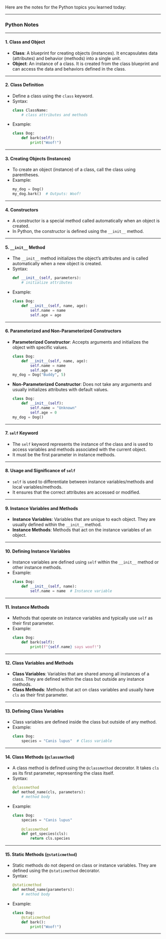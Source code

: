 Here are the notes for the Python topics you learned today:

---

### **Python Notes**

---

#### **1. Class and Object**
   - **Class**: A blueprint for creating objects (instances). It encapsulates data (attributes) and behavior (methods) into a single unit.
   - **Object**: An instance of a class. It is created from the class blueprint and can access the data and behaviors defined in the class.

---

#### **2. Class Definition**
   - Define a class using the `class` keyword.
   - Syntax:
     ```python
     class ClassName:
         # class attributes and methods
     ```
   - Example:
     ```python
     class Dog:
         def bark(self):
             print("Woof!")
     ```

---

#### **3. Creating Objects (Instances)**
   - To create an object (instance) of a class, call the class using parentheses.
   - Example:
     ```python
     my_dog = Dog()
     my_dog.bark()  # Outputs: Woof!
     ```

---

#### **4. Constructors**
   - A constructor is a special method called automatically when an object is created.
   - In Python, the constructor is defined using the `__init__` method.

---

#### **5. `__init__` Method**
   - The `__init__` method initializes the object’s attributes and is called automatically when a new object is created.
   - Syntax:
     ```python
     def __init__(self, parameters):
         # initialize attributes
     ```
   - Example:
     ```python
     class Dog:
         def __init__(self, name, age):
             self.name = name
             self.age = age
     ```

---

#### **6. Parameterized and Non-Parameterized Constructors**
   - **Parameterized Constructor**: Accepts arguments and initializes the object with specific values.
     ```python
     class Dog:
         def __init__(self, name, age):
             self.name = name
             self.age = age
     my_dog = Dog("Buddy", 5)
     ```
   - **Non-Parameterized Constructor**: Does not take any arguments and usually initializes attributes with default values.
     ```python
     class Dog:
         def __init__(self):
             self.name = "Unknown"
             self.age = 0
     my_dog = Dog()
     ```

---

#### **7. `self` Keyword**
   - The `self` keyword represents the instance of the class and is used to access variables and methods associated with the current object.
   - It must be the first parameter in instance methods.

---

#### **8. Usage and Significance of `self`**
   - `self` is used to differentiate between instance variables/methods and local variables/methods.
   - It ensures that the correct attributes are accessed or modified.

---

#### **9. Instance Variables and Methods**
   - **Instance Variables**: Variables that are unique to each object. They are usually defined within the `__init__` method.
   - **Instance Methods**: Methods that act on the instance variables of an object.

---

#### **10. Defining Instance Variables**
   - Instance variables are defined using `self` within the `__init__` method or other instance methods.
   - Example:
     ```python
     class Dog:
         def __init__(self, name):
             self.name = name  # Instance variable
     ```

---

#### **11. Instance Methods**
   - Methods that operate on instance variables and typically use `self` as their first parameter.
   - Example:
     ```python
     class Dog:
         def bark(self):
             print(f"{self.name} says woof!")
     ```

---

#### **12. Class Variables and Methods**
   - **Class Variables**: Variables that are shared among all instances of a class. They are defined within the class but outside any instance methods.
   - **Class Methods**: Methods that act on class variables and usually have `cls` as their first parameter.

---

#### **13. Defining Class Variables**
   - Class variables are defined inside the class but outside of any method.
   - Example:
     ```python
     class Dog:
         species = "Canis lupus"  # Class variable
     ```

---

#### **14. Class Methods (`@classmethod`)**
   - A class method is defined using the `@classmethod` decorator. It takes `cls` as its first parameter, representing the class itself.
   - Syntax:
     ```python
     @classmethod
     def method_name(cls, parameters):
         # method body
     ```
   - Example:
     ```python
     class Dog:
         species = "Canis lupus"
         
         @classmethod
         def get_species(cls):
             return cls.species
     ```

---

#### **15. Static Methods (`@staticmethod`)**
   - Static methods do not depend on class or instance variables. They are defined using the `@staticmethod` decorator.
   - Syntax:
     ```python
     @staticmethod
     def method_name(parameters):
         # method body
     ```
   - Example:
     ```python
     class Dog:
         @staticmethod
         def bark():
             print("Woof!")
     ```

---

